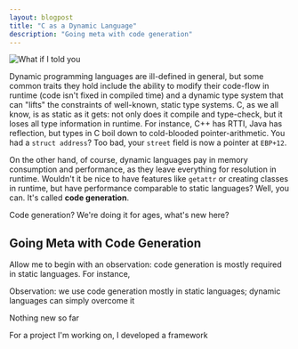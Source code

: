 ```yaml
---
layout: blogpost
title: "C as a Dynamic Language"
description: "Going meta with code generation"
---
```


<img src="http://tomerfiliba.com/static/res/2013-03-03-pills.jpg" class="blog_post_image" title="What if I told you"/>

Dynamic programming languages are ill-defined in general, but some common traits they hold include the ability to 
modify their code-flow in runtime (code isn't fixed in compiled time) and a dynamic type system that can "lifts"
the constraints of well-known, static type systems. C, as we all know, is as static as it gets: not only does
it compile and type-check, but it loses all type information in runtime. For instance, C++ has RTTI, Java has 
reflection, but types in C boil down to cold-blooded pointer-arithmetic. You had a ``struct address``? Too bad,
your ``street`` field is now a pointer at ``EBP+12``.

On the other hand, of course, dynamic languages pay in memory consumption and performance, as they leave everything 
for resolution in runtime. Wouldn't it be nice to have features like ``getattr`` or creating classes in runtime,
but have performance comparable to static languages? Well, you can. It's called **code generation**.

Code generation? We're doing it for ages, what's new here?

## Going Meta with Code Generation ##

Allow me to begin with an observation: code generation is mostly required in static languages. For instance, 


Observation: we use code generation mostly in static languages; dynamic languages can simply overcome it

Nothing new so far


 


For a project I'm working on, I developed a framework 





